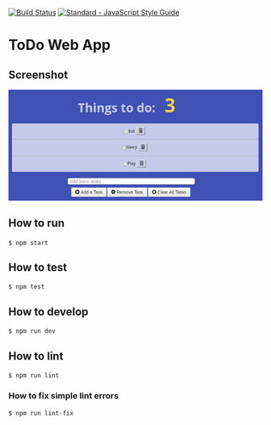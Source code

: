 [![Build Status](https://travis-ci.org/LearnTeachCodeSeoul/todo.svg?branch=master)](https://travis-ci.org/LearnTeachCodeSeoul/todo)
[![Standard - JavaScript Style Guide](https://img.shields.io/badge/code_style-standard-brightgreen.svg)](http://standardjs.com/)

# ToDo Web App


## Screenshot

![Screenshot](Screenshot.png)

## How to run

```
$ npm start
```

## How to test

```
$ npm test
```

## How to develop

```
$ npm run dev
```

## How to lint

```
$ npm run lint
```

### How to fix simple lint errors
```
$ npm run lint-fix
```

